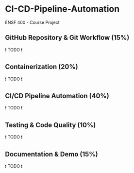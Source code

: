 # CI-CD-Pipeline-Automation
ENSF 400 - Course Project

## GitHub Repository & Git Workflow (15%)
❗ TODO ❗ 
## Containerization (20%)
❗ TODO ❗ 
## CI/CD Pipeline Automation (40%)
❗ TODO ❗ 
## Testing & Code Quality (10%)
❗ TODO ❗ 
## Documentation & Demo (15%)
❗ TODO ❗ 
